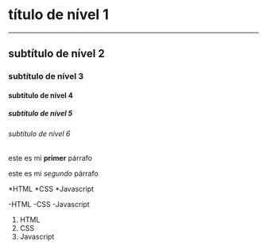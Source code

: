 # título de nível 1
---
## subtítulo de nível 2
### subtítulo de nível 3
#### subtítulo de nível 4
##### subtítulo de nível 5
###### subtítulo de nível 6

este es mi **primer** párrafo

este es mi *segundo* párrafo

*HTML
*CSS
*Javascript

-HTML
-CSS
-Javascript

1. HTML
2. CSS
3. Javascript